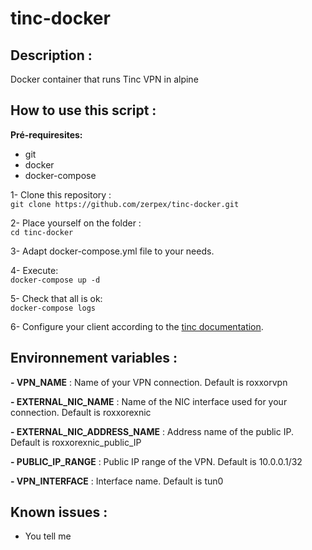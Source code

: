 # tinc-docker

## Description :
Docker container that runs Tinc VPN in alpine

## How to use this script :
**Pré-requiresites:**  
- git  
- docker  
- docker-compose 

1- Clone this repository :  
`git clone https://github.com/zerpex/tinc-docker.git`

2- Place yourself on the folder :  
`cd tinc-docker`

3- Adapt docker-compose.yml file to your needs.  

4- Execute:  
`docker-compose up -d`

5- Check that all is ok:  
`docker-compose logs`

6- Configure your client according to the [tinc documentation](https://www.tinc-vpn.org/examples/).


## Environnement variables :
**- VPN_NAME** : Name of your VPN connection. Default is roxxorvpn

**- EXTERNAL_NIC_NAME** : Name of the NIC interface used for your connection. Default is roxxorexnic  

**- EXTERNAL_NIC_ADDRESS_NAME** : Address name of the public IP. Default is roxxorexnic_public_IP  

**- PUBLIC_IP_RANGE** : Public IP range of the VPN. Default is 10.0.0.1/32  

**- VPN_INTERFACE** : Interface name. Default is tun0  

## Known issues :
- You tell me
